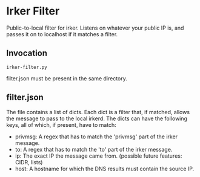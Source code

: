 Irker Filter
============

Public-to-local filter for irker. Listens on whatever your public IP is, and passes it on to localhost if it matches a filter.

Invocation
----------
    irker-filter.py

filter.json must be present in the same directory.

filter.json
-----------

The file contains a list of dicts. Each dict is a filter that, if matched, allows the message to pass to the local irkerd. The dicts can have the following keys, all of which, if present, have to match:

* privmsg: A regex that has to match the 'privmsg' part of the irker message.
* to: A regex that has to match the 'to' part of the irker message.
* ip: The exact IP the message came from. (possible future features: CIDR, lists)
* host: A hostname for which the DNS results must contain the source IP.
